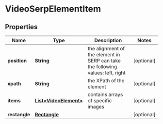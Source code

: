 

# VideoSerpElementItem


## Properties

| Name | Type | Description | Notes |
|------------ | ------------- | ------------- | -------------|
|**position** | **String** | the alignment of the element in SERP can take the following values: left, right |  [optional] |
|**xpath** | **String** | the XPath of the element |  [optional] |
|**items** | [**List&lt;VideoElement&gt;**](VideoElement.md) | contains arrays of specific images |  [optional] |
|**rectangle** | [**Rectangle**](Rectangle.md) |  |  [optional] |



